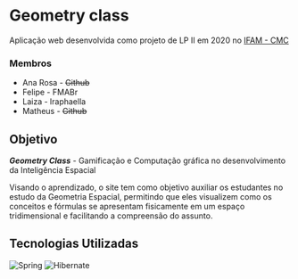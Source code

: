 # Geometry class
Aplicação web desenvolvida como projeto de LP II em 2020 no [IFAM - CMC]
### Membros
- Ana Rosa - ~~Github~~
- Felipe - FMABr
- Laiza - lraphaella
- Matheus - ~~Github~~ 
## Objetivo
***Geometry Class*** - Gamificação e Computação gráfica no desenvolvimento da Inteligência Espacial

Visando o aprendizado, o site tem como objetivo auxiliar os estudantes no estudo da Geometria Espacial, permitindo que eles visualizem como os conceitos e fórmulas se apresentam fisicamente em um espaço tridimensional e facilitando a compreensão do assunto.
## Tecnologias Utilizadas
![Spring][Spring-logo]
![Hibernate][Hibernate-logo]

[IFAM - CMC]: http://www2.ifam.edu.br/campus/cmc
[Spring]: https://spring.io/
[Hibernate]: https://hibernate.org/
[Spring-logo]: https://spring.io/images/spring-logo-fc4350c59999bb62c468361537212419.svg
[Hibernate-logo]: https://hibernate.org/images/hibernate-logo.svg
